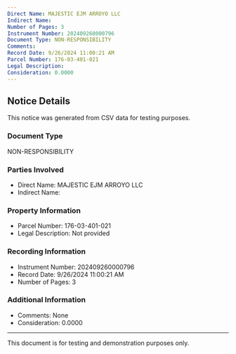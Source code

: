 ```yaml
---
Direct Name: MAJESTIC EJM ARROYO LLC
Indirect Name: 
Number of Pages: 3
Instrument Number: 202409260000796
Document Type: NON-RESPONSIBILITY
Comments: 
Record Date: 9/26/2024 11:00:21 AM
Parcel Number: 176-03-401-021
Legal Description: 
Consideration: 0.0000
---
```


## Notice Details

This notice was generated from CSV data for testing purposes.

### Document Type
NON-RESPONSIBILITY

### Parties Involved
- Direct Name: MAJESTIC EJM ARROYO LLC
- Indirect Name: 

### Property Information
- Parcel Number: 176-03-401-021
- Legal Description: Not provided

### Recording Information
- Instrument Number: 202409260000796
- Record Date: 9/26/2024 11:00:21 AM
- Number of Pages: 3

### Additional Information
- Comments: None
- Consideration: 0.0000

---

This document is for testing and demonstration purposes only.
